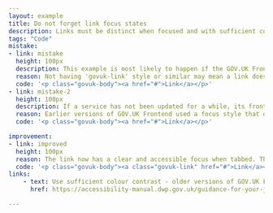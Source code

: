 ```yaml
---
layout: example
title: Do not forget link focus states
description: Links must be distinct when focused and with sufficient colour contrast. This is a WCAG requirement.
tags: "Code"
mistake:
- link: mistake
  height: 100px
  description: This example is most likely to happen if the GOV.UK Frontend is being rebuilt in a codebase as an abstraction rather than using default templates.
  reason: Not having 'govuk-link' style or similar may mean a link does not have have sufficient contrast in the focus state.
  code: '<p class="govuk-body"><a href="#">Link</a></p>'
- link: mistake-2
  height: 100px
  description: If a service has not been updated for a while, its frontend may be out of date.
  reason: Earlier versions of GOV.UK Frontend used a focus style that did not meet colour contrast standards. It has since been updated.
  code: '<p class="govuk-body"><a href="#">Link</a></p>'

improvement:
- link: improved
  height: 100px
  reason: The link now has a clear and accessible focus when tabbed. This fix is done by adding 'class="govuk-link"' to the link and making sure that the service is using a recent version of GOV.UK Frontend.
  code: '<p class="govuk-body"><a class="govuk-link" href="#">Link</a></p>'
links:
    - text: Use sufficient colour contrast - older versions of GOV.UK Frontend (DWP Accessibility manual)
      href: https://accessibility-manual.dwp.gov.uk/guidance-for-your-job-role/interaction-designer#use-sufficient-colour-contrast

---
```

